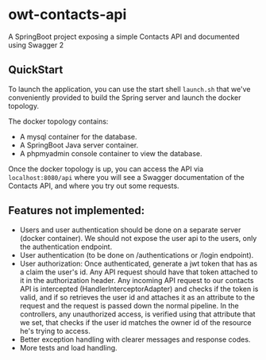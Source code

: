 # owt-contacts-api
A SpringBoot project exposing a simple Contacts API and documented using Swagger 2

## QuickStart
To launch the application, you can use the start shell `launch.sh` that we've conveniently provided to 
build the Spring server and launch the docker topology.

The docker topology contains:
- A mysql container for the database.
- A SpringBoot Java server container.
- A phpmyadmin console container to view the database.

Once the docker topology is up, you can access the API via `localhost:8080/api` where you will see a Swagger documentation
of the Contacts API, and where you try out some requests.

## Features not implemented:
- Users and user authentication should be done on a separate server (docker container). We should
not expose the user api to the users, only the authentication endpoint.
- User authentication (to be done on /authentications or /login endpoint).
- User authorization: Once authenticated, generate a jwt token that has as a claim the user's id.
Any API request should have that token attached to it in the authorization header.
Any incoming API request to our contacts API is intercepted (HandlerInterceptorAdapter)
and checks if the token is valid, and if so retrieves the user id and attaches it as an attribute to the request and
the request is passed down the normal pipeline. 
In the controllers, any unauthorized access, is verified using that attribute that we set, that checks if the user id
matches the owner id of the resource he's trying to access.
- Better exception handling with clearer messages and response codes.
- More tests and load handling.
